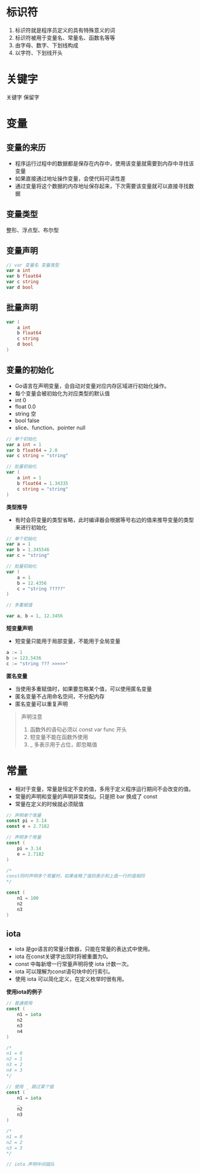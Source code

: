 # 标识符

1. 标识符就是程序员定义的具有特殊意义的词
2. 标识符被用于变量名、常量名、函数名等等
3. 由字母、数字、下划线构成
4. 以字符、下划线开头

# 关键字

关键字 保留字

# 变量

## 变量的来历

+ 程序运行过程中的数据都是保存在内存中，使用该变量就需要到内存中寻找该变量
+ 如果直接通过地址操作变量，会使代码可读性差
+ 通过变量将这个数据的内存地址保存起来，下次需要该变量就可以直接寻找数据

## 变量类型
整形、浮点型、布尔型

## 变量声明

```go
// var 变量名 变量类型
var a int
var b float64
var c string
var d bool
```

## 批量声明

```go
var (
    a int
    b float64
    c string
    d bool
)
```

## 变量的初始化

+ Go语言在声明变量，会自动对变量对应内存区域进行初始化操作。
+ 每个变量会被初始化为对应类型的默认值
+ int 0
+ float 0.0
+ string 空
+ bool false
+ slice、function、pointer null
 
```go
// 单个初始化
var a int = 1
var b float64 = 2.0
var c string = "string"

// 批量初始化
var (
    a int = 1
    b float64 = 1.34335
    c string = "string"
)
```

**类型推导**

+ 有时会将变量的类型省略，此时编译器会根据等号右边的值来推导变量的类型来进行初始化

```go
// 单个初始化
var a = 1
var b = 1.345546
var c = "string"

// 批量初始化
var (
    a = 1
    b = 12.4356
    c = "string ?????"
)

// 多重赋值

var a, b = 1, 12.3456
```

**短变量声明**

+ 短变量只能用于局部变量，不能用于全局变量


```go
a := 1
b := 123.5436
c := "string ??? >>>>>"
```

**匿名变量**

+ 当使用多重赋值时，如果要忽略某个值，可以使用匿名变量
+ 匿名变量不占用命名空间，不分配内存
+ 匿名变量可以重复声明


> 声明注意
> 1. 函数外的语句必须以 const var func 开头
> 2. 短变量不能在函数外使用
> 3. _ 多表示用于占位，即忽略值


# 常量

+ 相对于变量，常量是恒定不变的值，多用于定义程序运行期间不会改变的值。
+ 常量的声明和变量的声明非常类似。只是把 bar 换成了 const
+ 常量在定义的时候就必须赋值

```go
// 声明单个常量
const pi = 3.14
const e = 2.7182

// 声明多个常量
const (
    pi = 3.14
    e = 2.7182
)

/*
const同时声明多个常量时，如果省略了值则表示和上面一行的值相同
*/

const (
    n1 = 100
    n2
    n3
)
```

## iota

+ iota 是go语言的常量计数器，只能在常量的表达式中使用。
+ iota 在const关键字出现时将被重置为0。
+ const 中每新增一行常量声明将使 iota 计数一次。
+ iota 可以理解为const语句块中的行索引。
+ 使用 iota 可以简化定义，在定义枚举时很有用。

**使用iota的例子**

```go
// 普通使用
const (
    n1 = iota
    n2
    n3
    n4
)

/*
n1 = 0
n2 = 1
n3 = 2
n4 = 3
*/

// 使用 _ 跳过某个值
const (
    n1 = iota
    _
    n2
    n3
)

/*
n1 = 0
n2 = 2
n3 = 3
*/

// iota 声明中间插队

```